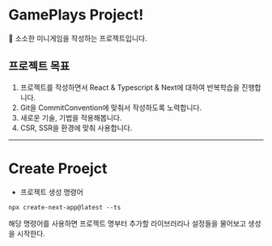 # GamePlays Project!

🚀 소소한 미니게임을 작성하는 프로젝트입니다.

## 프로젝트 목표
1. 프로젝트를 작성하면서 React & Typescript & Next에 대하여 반복학습을 진행합니다.
2. Git을 CommitConvention에 맞춰서 작성하도록 노력합니다.
3. 새로운 기술, 기법을 적용해봅니다.
4. CSR, SSR을 환경에 맞춰 사용합니다.

<hr/>

# Create Proejct

- 프로젝트 생성 명령어

`npx create-next-app@latest --ts`

해당 명령어를 사용하면 프로젝트 명부터 추가할 라이브러리나 설정들을 물어보고 생성을 시작한다.
